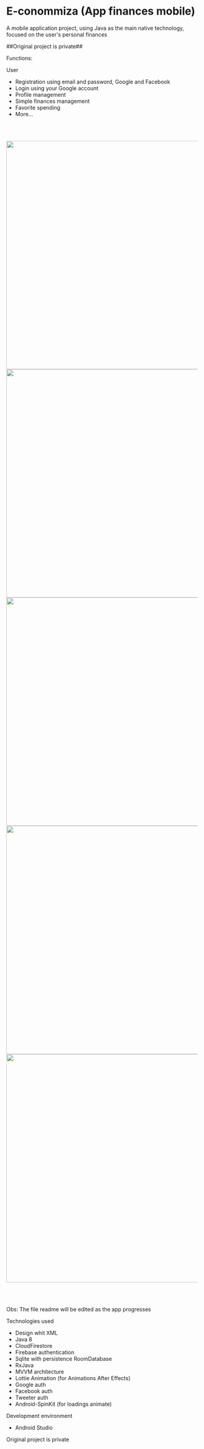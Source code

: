 # E-conommiza (App finances mobile)

A mobile application project, using Java as the main native technology, focused on the user's personal finances

##Original project is private##

Functions:

User
* Registration using email and password, Google and Facebook
* Login using your Google account
* Profile management
* Simple finances management
* Favorite spending
* More...


<br/>
<br/>
<p float="left">
<img src="https://user-images.githubusercontent.com/58223932/122053766-6d3a9180-cdbd-11eb-96ea-320e24d311fb.png" wwidth="300" height="600"/>
<img src="https://user-images.githubusercontent.com/58223932/122053780-70358200-cdbd-11eb-85a7-6737ce41dcc6.png" wwidth="300" height="600"/>
<img src="https://user-images.githubusercontent.com/58223932/122053820-79beea00-cdbd-11eb-83c4-b7054798c24c.png" wwidth="300" height="600"/>
<img src="https://user-images.githubusercontent.com/58223932/122053834-7b88ad80-cdbd-11eb-9e4e-268d548dae1f.png" wwidth="300" height="600"/>
<img src="https://user-images.githubusercontent.com/58223932/122053849-7e839e00-cdbd-11eb-91d7-0f1eb7f1196c.png" wwidth="300" height="600"/>
</p>
<br/>
<br/>


Obs: The file readme will be edited as the app progresses


Technologies used
* Design whit XML
* Java 8
* CloudFirestore
* Firebase authentication
* Sqlite with persistence RoomDatabase
* RxJava
* MVVM architecture
* Lottie Animation (for Animations After Effects)
* Google auth
* Facebook auth
* Tweeter auth
* Android-SpinKit (for loadings animate)


Development environment
* Android Studio


Original project is private
<Thanks for reading/>
